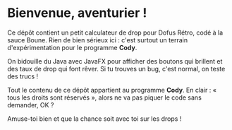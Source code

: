 # Bienvenue, aventurier !

Ce dépôt contient un petit calculateur de drop pour Dofus Rétro, codé à la sauce Boune. Rien de bien sérieux ici : c'est surtout un terrain d'expérimentation pour le programme **Cody**.

On bidouille du Java avec JavaFX pour afficher des boutons qui brillent et des taux de drop qui font rêver. Si tu trouves un bug, c'est normal, on teste des trucs !

Tout le contenu de ce dépôt appartient au programme **Cody**. En clair : « tous les droits sont réservés », alors ne va pas piquer le code sans demander, OK ?

Amuse-toi bien et que la chance soit avec toi sur les drops !
